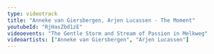 ```yaml
---
type: videotrack
title: "Anneke van Giersbergen, Arjen Lucassen - The Moment"
youtubeId: "RjHasZbd1zE"
videoevents: "The Gentle Storm and Stream of Passion in Melkweg"
videoartists: ["Anneke van Giersbergen", "Arjen Lucassen"]
---
```

